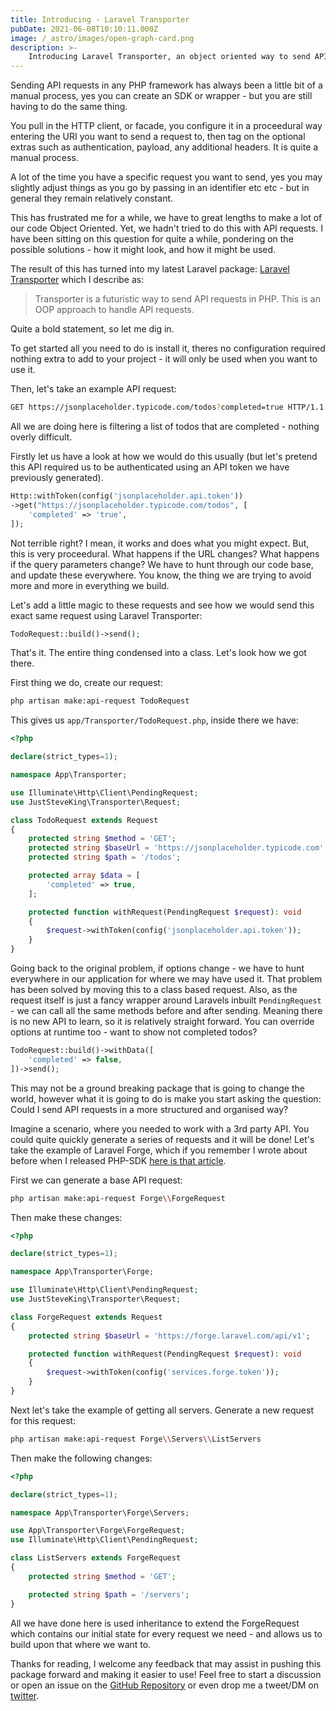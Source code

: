 ```yaml
---
title: Introducing - Laravel Transporter
pubDate: 2021-06-08T10:10:11.000Z
image: /_astro/images/open-graph-card.png
description: >-
    Introducing Laravel Transporter, an object oriented way to send API requests in Laravel.
---
```

Sending API requests in any PHP framework has always been a little bit of a manual process, yes you can create an SDK or wrapper - but you are still having to do the same thing.

You pull in the HTTP client, or facade, you configure it in a proceedural way entering the URI you want to send a request to, then tag on the optional extras such as authentication, payload, any additional headers. It is quite a manual process.

A lot of the time you have a specific request you want to send, yes you may slightly adjust things as you go by passing in an identifier etc etc - but in general they remain relatively constant.

This has frustrated me for a while, we have to great lengths to make a lot of our code Object Oriented. Yet, we hadn't tried to do this with API requests. I have been sitting on this question for quite a while, pondering on the possible solutions - how it might look, and how it might be used.

The result of this has turned into my latest Laravel package: [Laravel Transporter](https://github.com/JustSteveKing/laravel-transporter) which I describe as:

> Transporter is a futuristic way to send API requests in PHP. This is an OOP approach to handle API requests.

Quite a bold statement, so let me dig in.

To get started all you need to do is install it, theres no configuration required nothing extra to add to your project - it will only be used when you want to use it.

Then, let's take an example API request:

```bash
GET https://jsonplaceholder.typicode.com/todos?completed=true HTTP/1.1
```

All we are doing here is filtering a list of todos that are completed - nothing overly difficult.

Firstly let us have a look at how we would do this usually (but let's pretend this API required us to be authenticated using an API token we have previously generated).

```php
Http::withToken(config('jsonplaceholder.api.token'))
->get("https://jsonplaceholder.typicode.com/todos", [
    'completed' => 'true',
]);
```

Not terrible right? I mean, it works and does what you might expect. But, this is very proceedural. What happens if the URL changes? What happens if the query parameters change? We have to hunt through our code base, and update these everywhere. You know, the thing we are trying to avoid more and more in everything we build.

Let's add a little magic to these requests and see how we would send this exact same request using Laravel Transporter:

```php
TodoRequest::build()->send();
```

That's it. The entire thing condensed into a class. Let's look how we got there.

First thing we do, create our request:

```bash
php artisan make:api-request TodoRequest
```

This gives us `app/Transporter/TodoRequest.php`, inside there we have:

```php
<?php

declare(strict_types=1);

namespace App\Transporter;

use Illuminate\Http\Client\PendingRequest;
use JustSteveKing\Transporter\Request;

class TodoRequest extends Request
{
    protected string $method = 'GET';
    protected string $baseUrl = 'https://jsonplaceholder.typicode.com';
    protected string $path = '/todos';

    protected array $data = [
        'completed' => true,
    ];

    protected function withRequest(PendingRequest $request): void
    {
        $request->withToken(config('jsonplaceholder.api.token'));
    }
}
```

Going back to the original problem, if options change - we have to hunt everywhere in our application for where we may have used it. That problem has been solved by moving this to a class based request. Also, as the request itself is just a fancy wrapper around Laravels inbuilt `PendingRequest` - we can call all the same methods before and after sending. Meaning there is no new API to learn, so it is relatively straight forward. You can override options at runtime too - want to show not completed todos?

```php
TodoRequest::build()->withData([
    'completed' => false,
])->send();
```

This may not be a ground breaking package that is going to change the world, however what it is going to do is make you start asking the question: Could I send API requests in a more structured and organised way?

Imagine a scenario, where you needed to work with a 3rd party API. You could quite quickly generate a series of requests and it will be done! Let's take the example of Laravel Forge, which if you remember I wrote about before when I released PHP-SDK [here is that article](https://www.juststeveking.uk/adventures-in-php-php-sdk-builder/).

First we can generate a base API request:

```bash
php artisan make:api-request Forge\\ForgeRequest
```

Then make these changes:

```php
<?php

declare(strict_types=1);

namespace App\Transporter\Forge;

use Illuminate\Http\Client\PendingRequest;
use JustSteveKing\Transporter\Request;

class ForgeRequest extends Request
{
    protected string $baseUrl = 'https://forge.laravel.com/api/v1';

    protected function withRequest(PendingRequest $request): void
    {
        $request->withToken(config('services.forge.token'));
    }
}
```

Next let's take the example of getting all servers. Generate a new request for this request:

```bash
php artisan make:api-request Forge\\Servers\\ListServers
```

Then make the following changes:

```php
<?php

declare(strict_types=1);

namespace App\Transporter\Forge\Servers;

use App\Transporter\Forge\ForgeRequest;
use Illuminate\Http\Client\PendingRequest;

class ListServers extends ForgeRequest
{
    protected string $method = 'GET';

    protected string $path = '/servers';
}
```

All we have done here is used inheritance to extend the ForgeRequest which contains our initial state for every request we need - and allows us to build upon that where we want to.

Thanks for reading, I welcome any feedback that may assist in pushing this package forward and making it easier to use! Feel free to start a discussion or open an issue on the [GitHub Repository](https://github.com/JustSteveKing/laravel-transporter) or even drop me a tweet/DM on [twitter](https://twitter.com/JustSteveKing).